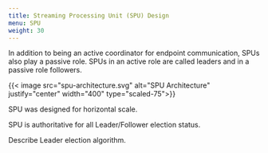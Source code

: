 ```yaml
---
title: Streaming Processing Unit (SPU) Design
menu: SPU
weight: 30
---
```


In addition to being an active coordinator for endpoint communication, SPUs also play a passive role. SPUs in an active role are called leaders and in a passive role followers. 

{{< image src="spu-architecture.svg" alt="SPU Architecture" justify="center" width="400" type="scaled-75">}}

SPU was designed for horizontal scale.

SPU is authoritative for all Leader/Follower election status.

Describe Leader election algorithm.